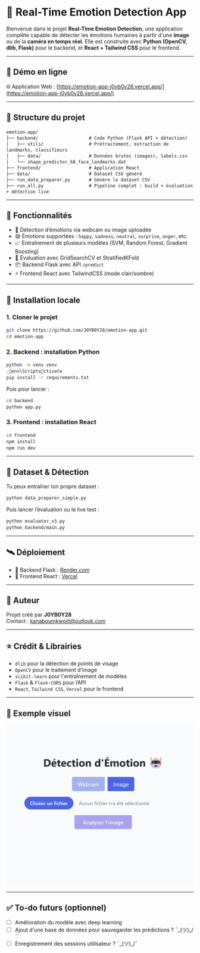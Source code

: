 # 🧠 Real-Time Emotion Detection App

Bienvenue dans le projet **Real-Time Emotion Detection**, une application complète capable de détecter les émotions humaines à partir d'une **image** ou de la **caméra en temps réel**. Elle est construite avec **Python (OpenCV, dlib, Flask)** pour le backend, et **React + Tailwind CSS** pour le frontend.

---

## 🔗 Démo en ligne

🌐 Application Web : [https://emotion-app-j0yb0y28.vercel.app/](https://emotion-app-j0yb0y28.vercel.app/)

---

## 📁 Structure du projet

```
emotion-app/
├── backend/                   # Code Python (Flask API + détection)
│   ├── utils/                 # Prétraitement, extraction de landmarks, classifieurs
│   ├── data/                  # Données brutes (images), labels.csv
│   └── shape_predictor_68_face_landmarks.dat
├── frontend/                  # Application React
├── data/                      # Dataset CSV généré
├── run_data_preparer.py       # Génère le dataset CSV
├── run_all.py                 # Pipeline complet : build + évaluation + détection live
```

---

## 🧪 Fonctionnalités

- 🎥 Détection d’émotions via webcam ou image uploadée
- 😄 Émotions supportées : `happy`, `sadness`, `neutral`, `surprise`, `anger`, etc.
- 📈 Entraînement de plusieurs modèles (SVM, Random Forest, Gradient Boosting)
- 🧪 Évaluation avec GridSearchCV et StratifiedKFold
- 📦 Backend Flask avec API `/predict`
- ⚡ Frontend React avec TailwindCSS (mode clair/sombre)

---

## 🚀 Installation locale

### 1. Cloner le projet

```bash
git clone https://github.com/J0YB0Y28/emotion-app.git
cd emotion-app
```

### 2. Backend : installation Python

```bash
python -m venv venv
.env\Scriptsctivate
pip install -r requirements.txt
```

Puis pour lancer :

```bash
cd backend
python app.py
```

### 3. Frontend : installation React

```bash
cd frontend
npm install
npm run dev
```

---

## 🧠 Dataset & Détection

Tu peux entraîner ton propre dataset :

```bash
python data_preparer_simple.py
```

Puis lancer l’évaluation ou le live test :

```bash
python evaluator_v3.py
python backend/main.py
```

---

## 🛰️ Déploiement

- 🎯 Backend Flask : [Render.com](https://render.com)
- 🎯 Frontend React : [Vercel](https://vercel.com)

---

## 🙌 Auteur

Projet créé par **J0YB0Y28**  
Contact : kanaboumkwoiit@outlouk.com 

---

## ⭐ Crédit & Librairies

- `dlib` pour la détection de points de visage
- `OpenCV` pour le traitement d’image
- `scikit-learn` pour l'entraînement de modèles
- `Flask` & `Flask-CORS` pour l’API
- `React`, `Tailwind CSS`, `Vercel` pour le frontend

---

## 📸 Exemple visuel

<img src="frontend/public/demo-ui.png" width="600">

---

## ✅ To-do futurs (optionnel)

- [ ] Amélioration du modèle avec deep learning
- [ ] Ajout d'une base de données pour sauvegarder les prédictions ? ¯\_(ツ)_/¯
- [ ] Enregistrement des sessions utilisateur ? ¯\_(ツ)_/¯
